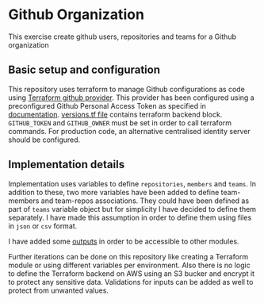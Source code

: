 # Github Organization
This exercise create github users, repositories and teams for a Github organization

## Basic setup and configuration
This repository uses terraform to manage Github configurations as code using 
[Terraform github provider](https://registry.terraform.io/providers/integrations/github/latest/docs).
This provider has been configured using a preconfigured Github Personal Access Token as specified in 
[documentation](https://registry.terraform.io/providers/integrations/github/latest/docs#oauth--personal-access-token).
[versions.tf file](versions.tf) contains terraform backend block. `GITHUB_TOKEN` and `GITHUB_OWNER` must be set
in order to call terraform commands. For production code, an alternative centralised identity server should be
configured.

## Implementation details
Implementation uses variables to define `repositories`, `members` and `teams`. In addition to these, two more variables
have been added to define team-members and team-repos associations. They could have been defined as part of `teams`
variable object but for simplicity I have decided to define them separately. I have made this assumption in order to
define them using files in `json` or `csv` format.

I have added some [outputs](outputs.tf) in order to be accessible to other modules.

Further iterations can be done on this repository like creating a Terraform module or using different variables per
environment. Also there is no logic to define the Terraform backend on AWS using an S3 bucker and encrypt it to protect
any sensitive data. Validations for inputs can be added as well to protect from unwanted values. 
